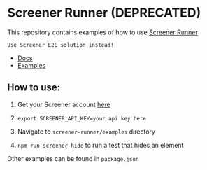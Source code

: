 # Screener Runner (DEPRECATED)
This repository contains examples of how to use [Screener Runner](https://github.com/screener-io/screener-runner)

```
Use Screener E2E solution instead!
```
* [Docs](https://screener.io/v2/docs/visual-e2e)
* [Examples](./visual-e2e)


## How to use:

1. Get your Screener account [here](https://screener.io/)

2. `export SCREENER_API_KEY=your api key here`

3. Navigate to `screener-runner/examples` directory

4. `npm run screener-hide` to run a test that hides an element

Other examples can be found in `package.json`
